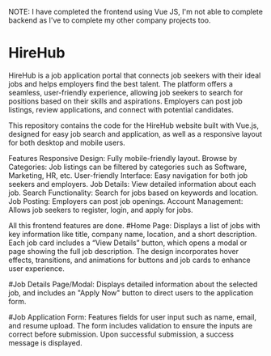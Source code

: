 
NOTE: I have completed the frontend using Vue JS, I'm not able to complete backend as I've to complete my other company projects too.

# HireHub
HireHub is a job application portal that connects job seekers with their ideal jobs and helps employers find the best talent. The platform offers a seamless, user-friendly experience, allowing job seekers to search for positions based on their skills and aspirations. Employers can post job listings, review applications, and connect with potential candidates.

This repository contains the code for the HireHub website built with Vue.js, designed for easy job search and application, as well as a responsive layout for both desktop and mobile users.

Features
Responsive Design: Fully mobile-friendly layout.
Browse by Categories: Job listings can be filtered by categories such as Software, Marketing, HR, etc.
User-friendly Interface: Easy navigation for both job seekers and employers.
Job Details: View detailed information about each job.
Search Functionality: Search for jobs based on keywords and location.
Job Posting: Employers can post job openings.
Account Management: Allows job seekers to register, login, and apply for jobs.

All this frontend features are done.
#Home Page:
Displays a list of jobs with key information like title, company name, location, and a short description.
Each job card includes a “View Details” button, which opens a modal or page showing the full job description.
The design incorporates hover effects, transitions, and animations for buttons and job cards to enhance user experience.

#Job Details Page/Modal:
Displays detailed information about the selected job, and includes an "Apply Now" button to direct users to the application form.

#Job Application Form:
Features fields for user input such as name, email, and resume upload.
The form includes validation to ensure the inputs are correct before submission.
Upon successful submission, a success message is displayed.

